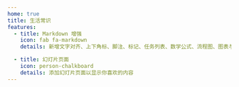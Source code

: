 ```yaml
---
home: true
title: 生活常识
features:
  - title: Markdown 增强
    icon: fab fa-markdown
    details: 新增文字对齐、上下角标、脚注、标记、任务列表、数学公式、流程图、图表与幻灯片支持

  - title: 幻灯片页面
    icon: person-chalkboard
    details: 添加幻灯片页面以显示你喜欢的内容
---
```

